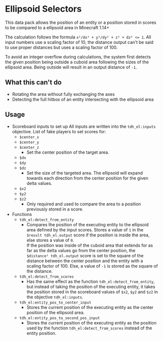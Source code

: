 # Ellipsoid Selectors
This data pack allows the position of an entity or a position stored in scores to be compared to a ellipsoid area in Minecraft 1.14+

The calculation follows the formula `x²/dx² + y²/dy² + z² + dz² <= 1`.
All input numbers use a scaling factor of 10, the distance output can't be said to use proper distances but uses a scaling factor of 100.

To avoid an integer overflow during calculations, the system first detects the given position being outside a cuboid area following the sizes of the ellipsoid area. Being outside will result in an output distance of `-1`.
## What this can't do
* Rotating the area without fully exchanging the axes
* Detecting the full hitbox of an entity intersecting with the ellipsoid area
## Usage
* Scoreboard inputs to set up
  All inputs are written into the `tdh_el:inputs` objective.
  List of fake players to set scores for:
  * `$center_x`
  * `$center_y`
  * `$center_z`
    * Set the center position of the target area.
  * `$dx`
  * `$dy`
  * `$dz`
    * Set the size of the targeted area. The ellipsoid will expand towards each direction from the center position for the given delta values.
  * `$x2`
  * `$y2`
  * `$z2`
    * Only required and used to compare the area to a position previously stored in a score.
* Functions
  * `tdh_el:detect_from_entity`
    * Compares the position of the executing entity to the ellipsoid area defined by the input scores.
      Stores a value of `1` in the `$result tdh_el.output` score if the position is inside the area, else stores a value of `0`.  
      If the position was inside of the cuboid area that extends for as far as the delta values go from the center position, the `$distance² tdh_el.output` score is set to the square of the distance between the center position and the entity with a scaling factor of 100. Else, a value of `-1` is stored as the square of the distance.
  * `tdh_el:detect_from_scores`
    * Has the same effect as the function `tdh_el:detect_from_entity`, but instead of taking the position of the executing entity, it takes the position stored in the scoreboard values of `$x2`, `$y2` and `$z2` in the objective `tdh_el:inputs`.
  * `tdh_el:entity_pos_to_center_input`
    * Stores the current position of the executing entity as the center position of the ellipsoid area.
  * `tdh_el:entity_pos_to_second_pos_input`
    * Stores the current position of the executing entity as the position used by the function `tdh_el:detect_from_scores` instead of the entity position.
